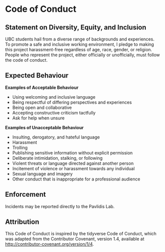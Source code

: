 # Code of Conduct 

## Statement on Diversity, Equity, and Inclusion
UBC students hail from a diverse range of backgrounds and experiences. To promote a safe and inclusive working environment, I pledge to making this project harassment-free regardless of age, race, gender, or religion. People who represent the project, either officially or unofficially, must follow the code of conduct.

## Expected Behaviour

**Examples of Acceptable Behaviour**
* Using welcoming and inclusive language
* Being respectful of differing perspectives and experiences
* Being open and collaborative
* Accepting constructive criticism tactfully
* Ask for help when unsure

**Examples of Unacceptable Behaviour**
* Insulting, derogatory, and hateful language
* Harassment
* Trolling
* Publishing sensitive information without explicit permission 
* Deliberate intimidation, stalking, or following
* Violent threats or language directed against another person
* Incitement of violence or harassment towards any individual
* Sexual language and imagery 
* Other conduct that is inappropriate for a professional audience

## Enforcement
Incidents may be reported directly to the Pavlidis Lab.

## Attribution
This Code of Conduct is inspired by the tidyverse Code of Conduct, which was adapted from the Contributor Covenant, version 1.4, available at http://contributor-covenant.org/version/1/4.
